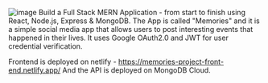![image](https://user-images.githubusercontent.com/75633452/135726007-0e6f5de6-71cf-461d-b84f-ac27eba73970.png)
Build a Full Stack MERN Application - from start to finish using React, Node.js, Express & MongoDB. 
The App is called "Memories" and it is a simple social media app that allows users to post interesting events that happened in their lives. It uses Google OAuth2.0 and JWT for user credential verification.

Frontend is deployed on netlify - https://memories-project-front-end.netlify.app/
And the API is deployed on MongoDB Cloud.
